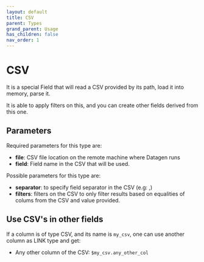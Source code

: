 ```yaml
---
layout: default
title: CSV
parent: Types
grand_parent: Usage
has_children: false
nav_order: 1
---
```


# CSV

It is a special Field that will read a CSV provided by its path, load it into memory, parse it.

It is able to apply filters on this, and you can create other fields derived from this one.


## Parameters

Required parameters for this type are:

- **file**: CSV file location on the remote machine where Datagen runs
- **field**: Field name in the CSV that will be used.

Possible parameters for this type are:

- **separator**: to specify field separator in the CSV (e.g: ,)
- **filters**: filters on the CSV to only filter results based on equalities of colums from the CSV and value provided.

## Use CSV's in other fields

If a column is of type CSV, and its name is `my_csv`, one can use another column as LINK type and get:

- Any other column of the CSV: `$my_csv.any_other_col`